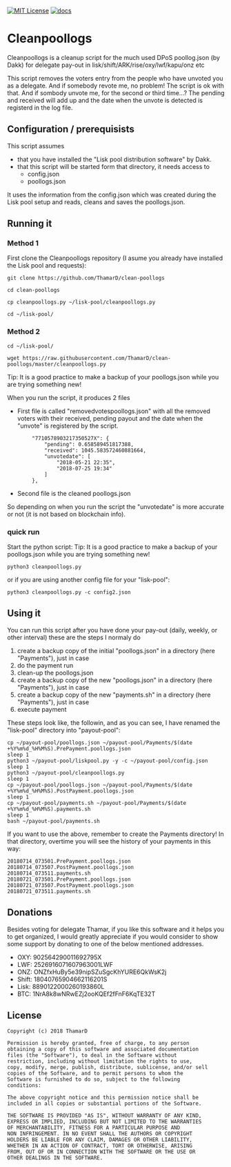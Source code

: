 [![MIT License](http://img.shields.io/badge/license-MIT-blue.svg)](https://github.com/ThamarD/clean-poollogs/blob/master/LICENSE)
[![docs](https://img.shields.io/badge/doc-online-blue.svg)](https://github.com/ThamarD/clean-poollogs/blob/master/wiki)

# Cleanpoollogs
Cleanpoollogs is a cleanup script for the much used DPoS poollog.json (by Dakk) for delegate pay-out in lisk/shift/ARK/rise/oxy/lwf/kapu/onz etc 

This script removes the voters entry from the people who have unvoted you as a delegate.
And if somebody revote me, no problem! The script is ok with that. And if sombody unvote me, for the second or third time...? The pending and received will add up and the date when the unvote is detected is registerd in the log file.  

## Configuration / prerequisists
This script assumes 
- that you have installed the "Lisk pool distribution software" by Dakk.
- that this script will be started form that directory, it needs access to
    - config.json
    - poollogs.json

It uses the information from the config.json which was created during the Lisk pool setup and reads, cleans and saves the poollogs.json.

## Running it

### Method 1
First clone the Cleanpoollogs repository (I asume you already have installed the Lisk pool and requests):

`git clone https://github.com/ThamarD/clean-poollogs`

`cd clean-poollogs`

`cp cleanpoollogs.py ~/lisk-pool/cleanpoollogs.py`

`cd ~/lisk-pool/`


### Method 2

`cd ~/lisk-pool/`

`wget https://raw.githubusercontent.com/ThamarD/clean-poollogs/master/cleanpoollogs.py`


Tip: It is a good practice to make a backup of your poollogs.json while you are trying something new!

When you run the script, it produces 2 files 
- First file is called "removedvotespoollogs.json" with all the removed voters with their received, pending payout and the date when the "unvote" is registered  by the script.
```
        "7710578903217350527X": {
            "pending": 0.658589451817388,
            "received": 1045.583572460881664,
            "unvotedate": [
                "2018-05-21 22:35",
                "2018-07-25 19:34"
            ]
        },
```
- Second file is the cleaned poollogs.json

So depending on when you run the script the "unvotedate" is more accurate or not (it is not based on blockchain info). 

### quick run
Start the python script:
Tip: It is a good practice to make a backup of your poollogs.json while you are trying something new!

`python3 cleanpoollogs.py`

or if you are using another config file for your "lisk-pool":

`python3 cleanpoollogs.py -c config2.json`



## Using it
You can run this script after you have done your pay-out (daily, weekly, or other interval)
these are the steps I normaly do
1. create a backup copy of the initial "poollogs.json" in a directory (here "Payments"), just in case
2. do the payment run
3. clean-up the poollogs.json
4. create a backup copy of the new "poollogs.json" in a directory (here "Payments"), just in case
5. create a backup copy of the new "payments.sh" in a directory (here "Payments"), just in case
6. execute payment

These steps look like, the followin, and as you can see, I have renamed the "lisk-pool" directory into "payout-pool":

```
cp ~/payout-pool/poollogs.json ~/payout-pool/Payments/$(date +%Y%m%d_%H%M%S).PrePayment.poollogs.json
sleep 1
python3 ~/payout-pool/liskpool.py -y -c ~/payout-pool/config.json
sleep 1
python3 ~/payout-pool/cleanpoollogs.py
sleep 1
cp ~/payout-pool/poollogs.json ~/payout-pool/Payments/$(date +%Y%m%d_%H%M%S).PostPayment.poollogs.json
sleep 1
cp ~/payout-pool/payments.sh ~/payout-pool/Payments/$(date +%Y%m%d_%H%M%S).payments.sh
sleep 1
bash ~/payout-pool/payments.sh
```

If you want to use the above, remember to create the Payments directory! In that directory, overtime you will see the history of your payments in this way:
```
20180714_073501.PrePayment.poollogs.json
20180714_073507.PostPayment.poollogs.json
20180714_073511.payments.sh
20180721_073501.PrePayment.poollogs.json
20180721_073507.PostPayment.poollogs.json
20180721_073511.payments.sh
```

## Donations
Besides voting for delegate Thamar, if you like this software and it helps you to get organized, I would greatly appreciate if you would consider to show some support by donating to one of the below mentioned addresses.

- OXY: 		902564290011692795X
- LWF: 		2526916071607963001LWF
- ONZ: 		ONZfxHuBy5e39nipSZuSgcKhYURE6QkWsK2j
- Shift: 	18040765904662116201S
- Lisk: 	8890122000260193860L
- BTC: 		1NrA8k8wNRwEZj2ooKQEf2fFnF6KqTE32T


## License

```
Copyright (c) 2018 ThamarD

Permission is hereby granted, free of charge, to any person
obtaining a copy of this software and associated documentation
files (the "Software"), to deal in the Software without
restriction, including without limitation the rights to use,
copy, modify, merge, publish, distribute, sublicense, and/or sell
copies of the Software, and to permit persons to whom the
Software is furnished to do so, subject to the following
conditions:

The above copyright notice and this permission notice shall be
included in all copies or substantial portions of the Software.

THE SOFTWARE IS PROVIDED "AS IS", WITHOUT WARRANTY OF ANY KIND,
EXPRESS OR IMPLIED, INCLUDING BUT NOT LIMITED TO THE WARRANTIES
OF MERCHANTABILITY, FITNESS FOR A PARTICULAR PURPOSE AND
NON INFRINGEMENT. IN NO EVENT SHALL THE AUTHORS OR COPYRIGHT
HOLDERS BE LIABLE FOR ANY CLAIM, DAMAGES OR OTHER LIABILITY,
WHETHER IN AN ACTION OF CONTRACT, TORT OR OTHERWISE, ARISING
FROM, OUT OF OR IN CONNECTION WITH THE SOFTWARE OR THE USE OR
OTHER DEALINGS IN THE SOFTWARE.
```

